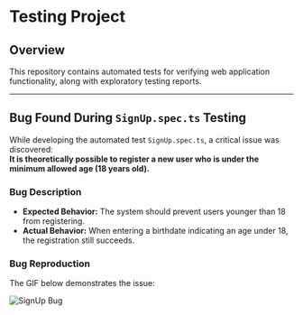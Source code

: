# Testing Project

## Overview
This repository contains automated tests for verifying web application functionality, along with exploratory testing reports.

---

## Bug Found During `SignUp.spec.ts` Testing
While developing the automated test `SignUp.spec.ts`, a critical issue was discovered:  
**It is theoretically possible to register a new user who is under the minimum allowed age (18 years old).**  

### **Bug Description**
- **Expected Behavior:** The system should prevent users younger than 18 from registering.
- **Actual Behavior:** When entering a birthdate indicating an age under 18, the registration still succeeds.

### **Bug Reproduction**
The GIF below demonstrates the issue:

![SignUp Bug](test-automation/media/signup_bug.gif)
